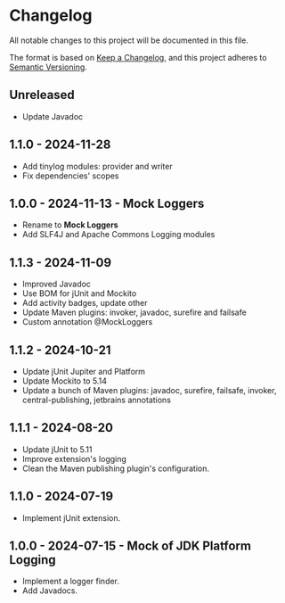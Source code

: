 # Changelog

All notable changes to this project will be documented in this file.

The format is based on [Keep a Changelog](https://keepachangelog.com/en/1.1.0/),
and this project adheres to [Semantic Versioning](https://semver.org/spec/v2.0.0.html).

## Unreleased

- Update Javadoc

## 1.1.0 - 2024-11-28

- Add tinylog modules: provider and writer
- Fix dependencies' scopes

## 1.0.0 - 2024-11-13 - Mock Loggers

- Rename to **Mock Loggers**
- Add SLF4J and Apache Commons Logging modules

## 1.1.3 - 2024-11-09

- Improved Javadoc
- Use BOM for jUnit and Mockito
- Add activity badges, update other
- Update Maven plugins: invoker, javadoc, surefire and failsafe
- Custom annotation @MockLoggers

## 1.1.2 - 2024-10-21

- Update jUnit Jupiter and Platform
- Update Mockito to 5.14
- Update a bunch of Maven plugins: javadoc, surefire, failsafe, invoker, central-publishing, jetbrains annotations

## 1.1.1 - 2024-08-20

- Update jUnit to 5.11
- Improve extension's logging
- Clean the Maven publishing plugin's configuration.

## 1.1.0 - 2024-07-19

- Implement jUnit extension.

## 1.0.0 - 2024-07-15 - Mock of JDK Platform Logging

- Implement a logger finder.
- Add Javadocs.
